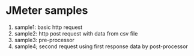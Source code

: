 # JMeter samples
1. sample1: basic http request
2. sample2: http post request with data from csv file
3. sample3: pre-processor
4. sample4; second request using first response data by post-processor